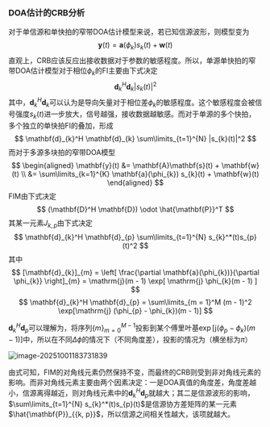 ### DOA估计的CRB分析

对于单信源和单快拍的窄带DOA估计模型来说，若已知信源波形，则模型变为
$$
\mathbf{y}(t) = \mathbf{a}(\phi_{k})s_{k}(t) + \mathbf{w}(t)
$$
直观上，CRB应该反应出接收数据对于参数的敏感程度。所以，单源单快拍的窄带DOA估计模型对于相位$\phi_{k}$的FI主要由下式决定
$$
\mathbf{d}_{k}^H \mathbf{d}_{k} |s_{k}(t)|^2
$$
其中，$\mathbf{d}_{k}^H \mathbf{d}_{k}$可以认为是导向矢量对于相位差$\phi_{k}$的敏感程度。这个敏感程度会被信号强度$s_{k}(t)$进一步放大，信号越强，接收数据越敏感。而对于单源的多个快拍，多个独立的单快拍FI的叠加，形成
$$
\mathbf{d}_{k}^H \mathbf{d}_{k} \sum\limits_{t=1}^{N} |s_{k}(t)|^2
$$
而对于多源多块拍的窄带DOA模型
$$
\begin{aligned}
\mathbf{y}(t) &= \mathbf{A}\mathbf{s}(t) + \mathbf{w}(t) \\
&= \sum\limits_{k=1}^{K} \mathbf{a}(\phi_{k}) s_{k}(t) +  \mathbf{w}(t)
\end{aligned}
$$
FIM由下式决定
$$
(\mathbf{D}^H \mathbf{D}) \odot \hat{\mathbf{P}}^T
$$
其某一元素$J_{k, p}$由下式决定
$$
\mathbf{d}_{k}^H \mathbf{d}_{p} \sum\limits_{t=1}^{N} s_{k}^*(t)s_{p}(t)^2
$$
其中
$$
[\mathbf{d}_{k}]_{m} = \left[ \frac{\partial \mathbf{a}(\phi_{k})}{\partial \phi_{k}} \right]_{m} = \mathrm{j}(m - 1) \exp[ \mathrm{j} \phi_{k}(m - 1) ]
$$
$$
\mathbf{d}_{k}^H \mathbf{d}_{p} = \sum\limits_{m = 1}^M (m - 1)^2 \exp[\mathrm{j} (\phi_{p} - \phi_{k})(m - 1)]
$$

$\mathbf{d}_{k}^H \mathbf{d}_{p}$可以理解为，将序列$\{ m \}_{m = 0}^{M - 1}$投影到某个傅里叶基$\exp[\mathrm{j} (\phi_{p} - \phi_{k})(m - 1)]$中，所以在不同$\Delta \phi$的情况下（不同角度差），投影的情况为（横坐标为$\pi$）

![image-20251001183731839](C:\Users\outline\AppData\Roaming\Typora\typora-user-images\image-20251001183731839.png)


由式可知，FIM的对角线元素仍然保持不变，而最终的CRB则受到非对角线元素的影响。而非对角线元素主要由两个因素决定：一是DOA真值的角度差，角度差越小，信源离得越近，则对角线元素中的$\mathbf{d}_{k}^H \mathbf{d}_{p}$就越大；其二是信源波形的影响，$\sum\limits_{t=1}^{N} s_{k}^*(t)s_{p}(t)$是信源协方差矩阵的某一元素$\hat{\mathbf{P}}_{{k, p}}$，所以信源之间相关性越大，该项就越大。 











